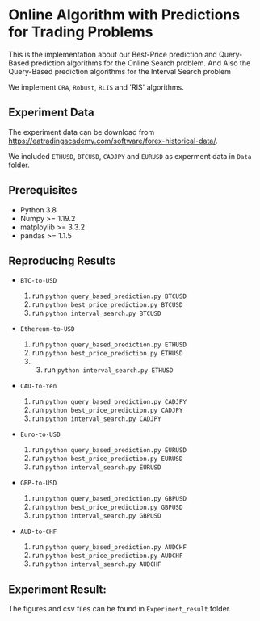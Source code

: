 # Online Algorithm with Predictions for Trading Problems
This is the implementation about our Best-Price prediction and Query-Based prediction algorithms for the Online Search problem. And Also the Query-Based prediction algorithms for the Interval Search problem

We implement `ORA`, `Robust`, `RLIS` and 'RIS' algorithms. 

## Experiment Data
The experiment data can be download from https://eatradingacademy.com/software/forex-historical-data/.

We included `ETHUSD`, `BTCUSD`, `CADJPY` and `EURUSD` as experment data in `Data` folder.

## Prerequisites
* Python 3.8 
* Numpy >= 1.19.2 
* matploylib >= 3.3.2 
* pandas >= 1.1.5

## Reproducing Results
* `BTC-to-USD`
  1. run `python query_based_prediction.py BTCUSD`
  2. run `python best_price_prediction.py BTCUSD`
  3. run `python interval_search.py BTCUSD`

* `Ethereum-to-USD`
  1. run `python query_based_prediction.py ETHUSD`
  2. run `python best_price_prediction.py ETHUSD`
  3. 3. run `python interval_search.py ETHUSD`

* `CAD-to-Yen`
  1. run `python query_based_prediction.py CADJPY`
  2. run `python best_price_prediction.py CADJPY`
  3. run `python interval_search.py CADJPY`

* `Euro-to-USD`
  1. run `python query_based_prediction.py EURUSD`
  2. run `python best_price_prediction.py EURUSD`
  3. run `python interval_search.py EURUSD`

* `GBP-to-USD`
  1. run `python query_based_prediction.py GBPUSD`
  2. run `python best_price_prediction.py GBPUSD`
  3. run `python interval_search.py GBPUSD`

* `AUD-to-CHF`
  1. run `python query_based_prediction.py AUDCHF`
  2. run `python best_price_prediction.py AUDCHF`
  3. run `python interval_search.py AUDCHF`

## Experiment Result:
The figures and csv files can be found in `Experiment_result` folder.


